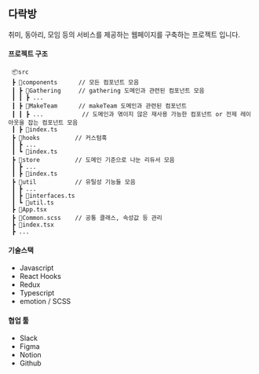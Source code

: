 ## 다락방
취미, 동아리, 모임 등의 서비스를 제공하는 웹페이지를 구축하는 프로젝트 입니다. 


#### 프로젝트 구조 
```
 📦src
 ┣ 📂components      // 모든 컴포넌트 모음
 ┃ ┣ 📂Gathering     // gathering 도메인과 관련된 컴포넌트 모음 
 ┃ ┃ ┣ ...
 ┃ ┣ 📂MakeTeam      // makeTeam 도메인과 관련된 컴포넌트
 ┃ ┃ ┣ ...           // 도메인과 엮이지 않은 재사용 가능한 컴포넌트 or 전제 레이아웃을 잡는 컴포넌트 모음
 ┃ ┣ 📜index.ts
 ┣ 📂hooks          // 커스텀훅 
 ┃ ┣ ...
 ┃ ┗ 📜index.ts
 ┣ 📂store          // 도메인 기준으로 나눈 리듀서 모음
 ┃ ┣ ...
 ┃ ┣ 📜index.ts
 ┣ 📂util           // 유틸성 기능들 모음
 ┃ ┣ ...
 ┃ ┣ 📜interfaces.ts
 ┃ ┗ 📜util.ts
 ┣ 📜App.tsx
 ┣ 📜Common.scss    // 공통 클래스, 속성값 등 관리 
 ┣ 📜index.tsx
 ┣ ...
```

#### 기술스택
* Javascript
* React Hooks
* Redux
* Typescript
* emotion / SCSS
 
 
#### 협업 툴
* Slack
* Figma
* Notion
* Github
    


